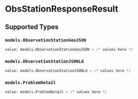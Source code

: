 # ObsStationResponseResult


## Supported Types

### `models.ObservationStationGeoJSON`

```python
value: models.ObservationStationGeoJSON = /* values here */
```

### `models.ObservationStationJSONLd`

```python
value: models.ObservationStationJSONLd = /* values here */
```

### `models.ProblemDetail`

```python
value: models.ProblemDetail = /* values here */
```


